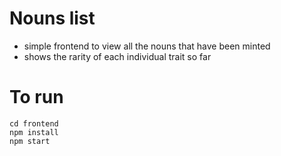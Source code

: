# Nouns list

- simple frontend to view all the nouns that have been minted
- shows the rarity of each individual trait so far

# To run

```
cd frontend
npm install
npm start
```